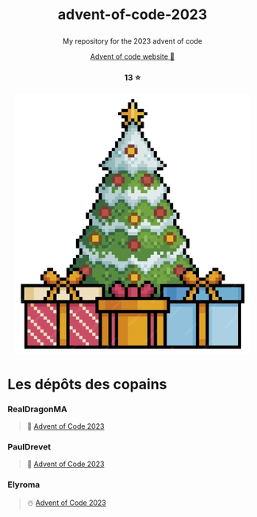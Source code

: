 
# <p align="center">advent-of-code-2023<p>
<p align="center">My repository for the 2023 advent of code</p>

<p align="center"><a href="https://adventofcode.com/2023">Advent of code website 🎅</a></p>

### <p align="center">13 ⭐</p>
<p align="center">
    <img src="./assets/fir.png" alt="fir image">
</p>

# Les dépôts des copains

### RealDragonMA

> 🎄 [Advent of Code 2023](https://github.com/RealDragonMA/Advent-of-code-2023)

### PaulDrevet

> 🎁 [Advent of Code 2023](https://github.com/PaulDrevet/advent_of_code_2023)</center>

### Elyroma

> ☃️ [Advent of Code 2023](https://github.com/Elyroma/AdventOfCode)</center>


